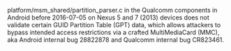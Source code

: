 platform/msm_shared/partition_parser.c in the Qualcomm components in Android before 2016-07-05 on Nexus 5 and 7 (2013) devices does not validate certain GUID Partition Table (GPT) data, which allows attackers to bypass intended access restrictions via a crafted MultiMediaCard (MMC), aka Android internal bug 28822878 and Qualcomm internal bug CR823461.